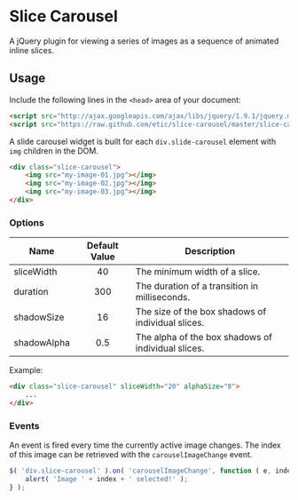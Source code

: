 # Slice Carousel

A jQuery plugin for viewing a series of images as a sequence of animated inline slices.

## Usage

Include the following lines in the `<head>` area of your document:

```html
<script src="http://ajax.googleapis.com/ajax/libs/jquery/1.9.1/jquery.min.js"></script>
<script src="https://raw.github.com/etic/slice-carousel/master/slice-carousel.js"></script>
```

A slide carousel widget is built for each `div.slide-carousel` element with `img` children in the DOM.

```html
<div class="slice-carousel">
	<img src="my-image-01.jpg"></img>
	<img src="my-image-02.jpg"></img>
	<img src="my-image-03.jpg"></img>
</div>
```

### Options

| Name        | Default Value | Description                                        |
|-------------|:-------------:|----------------------------------------------------|
| sliceWidth  | 40            | The minimum width of a slice.                      |
| duration    | 300           | The duration of a transition in milliseconds.      |
| shadowSize  | 16            | The size of the box shadows of individual slices.  |
| shadowAlpha | 0.5           | The alpha of the box shadows of individual slices. |

Example:

```html
<div class="slice-carousel" sliceWidth="20" alphaSize="8">
	...
</div>
```

### Events

An event is fired every time the currently active image changes.  The index of this image can be retrieved with the `carouselImageChange` event.

```js
$( 'div.slice-carousel' ).on( 'carouselImageChange', function ( e, index ) {
	alert( 'Image ' + index + ' selected!' );
} );
```
